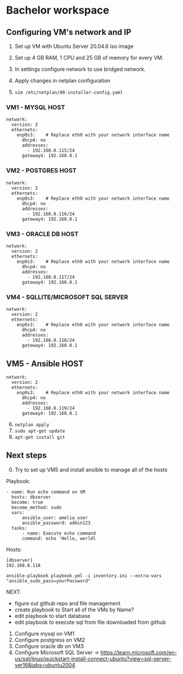 # Bachelor workspace


## Configuring VM's network and IP

1. Set up VM with Ubuntu Server 20.04.6 iso image
2. Set up 4 GB RAM, 1 CPU and 25 GB of memory for every VM.
3. In settings configure network to use bridged network.
4. Apply changes in netplan configuration

5. `vim /etc/netplan/00-installer-config.yaml`

### VM1 - MYSQL HOST
```
network:
  version: 2
  ethernets:
    enp0s3:    # Replace eth0 with your network interface name
      dhcp4: no
      addresses:
        - 192.168.0.115/24
      gateway4: 192.168.0.1
```

### VM2 - POSTGRES HOST
```
network:
  version: 2
  ethernets:
    enp0s3:    # Replace eth0 with your network interface name
      dhcp4: no
      addresses:
        - 192.168.0.116/24
      gateway4: 192.168.0.1
```

### VM3 - ORACLE DB HOST
```
network:
  version: 2
  ethernets:
    enp0s3:    # Replace eth0 with your network interface name
      dhcp4: no
      addresses:
        - 192.168.0.117/24
      gateway4: 192.168.0.1
```

### VM4 - SQLLITE/MICROSOFT SQL SERVER
```
network:
  version: 2
  ethernets:
    enp0s3:    # Replace eth0 with your network interface name
      dhcp4: no
      addresses:
        - 192.168.0.118/24
      gateway4: 192.168.0.1
```

## VM5 - Ansible HOST
```
network:
  version: 2
  ethernets:
    enp0s3:    # Replace eth0 with your network interface name
      dhcp4: no
      addresses:
        - 192.168.0.119/24
      gateway4: 192.168.0.1
```

6. `netplan apply`
7. `sudo apt-get update`
8. `apt-get install git`


## Next steps

0. Try to set up VM5 and install ansible to manage all of the hosts

Playbook:
```
- name: Run echo command on VM
  hosts: dbserver
  become: true
  become_method: sudo
  vars:
      ansible_user: amelia_user
      ansible_password: admin123
  tasks:
      - name: Execute echo command
      command: echo 'Hello, worldl
```

Hosts:
```
[dbserver]
192.168.0.118
```

`ansible-playbook playbook.yml -i inventory.ini --extra-vars "ansible_sudo_pass=yourPassword"`


NEXT:
- figure out github repo and file management
- create playbook to Start all of the VMs by Name?
- edit playbook to start database
- edit playbook to execute sql from file downloaded from github

1. Configure mysql on VM1
2. Configure postgress on VM2
3. Configure oracle db on VM3
4. Configure Microsoft SQL Server -> https://learn.microsoft.com/en-us/sql/linux/quickstart-install-connect-ubuntu?view=sql-server-ver16&tabs=ubuntu2004